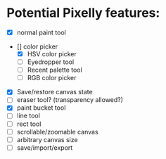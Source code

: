 # Potential Pixelly features:

 - [X] normal paint tool
 - [\] color picker
    - [X] HSV color picker
    - [ ] Eyedropper tool
    - [ ] Recent palette tool
    - [ ] RGB color picker
 - [X] Save/restore canvas state
 - [ ] eraser tool? (transparency allowed?)
 - [X] paint bucket tool
 - [ ] line tool
 - [ ] rect tool
 - [ ] scrollable/zoomable canvas
 - [ ] arbitrary canvas size
 - [ ] save/import/export
